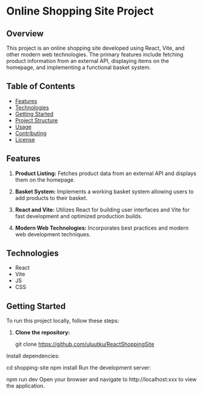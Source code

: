 # Online Shopping Site Project

## Overview

This project is an online shopping site developed using React, Vite, and other modern web technologies. The primary features include fetching product information from an external API, displaying items on the homepage, and implementing a functional basket system.

## Table of Contents

- [Features](#features)
- [Technologies](#technologies)
- [Getting Started](#getting-started)
- [Project Structure](#project-structure)
- [Usage](#usage)
- [Contributing](#contributing)
- [License](#license)

## Features

1. **Product Listing:** Fetches product data from an external API and displays them on the homepage.

2. **Basket System:** Implements a working basket system allowing users to add products to their basket.

3. **React and Vite:** Utilizes React for building user interfaces and Vite for fast development and optimized production builds.

4. **Modern Web Technologies:** Incorporates best practices and modern web development techniques.

## Technologies

- React
- Vite
- JS
- CSS

## Getting Started

To run this project locally, follow these steps:

1. **Clone the repository:**

   git clone https://github.com/uluutku/ReactShoppingSite

Install dependencies:

cd shopping-site
npm install
Run the development server:

npm run dev
Open your browser and navigate to http://localhost:xxx to view the application.


